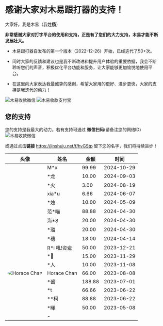 # 感谢大家对木易跟打器的支持！


大家好，我是木易（我姓**杨**）

**非常感谢大家对打字平台的使用和支持，正是有了您们的大力支持，木易才能不断发展壮大。**


* 木易跟打器自发布的第一个版本（2022-12-26）开始，已经迭代了50+次。

* 同时大家的反馈和建议也是我不断改进和提升用户体验的重要依据，我会不断聆听您们的声音，积极优化平台功能和服务，让大家能够更加愉悦地使用平台。

* 在这里向大家表达我最诚挚的感谢，希望大家用的更好、进步更快，大家的支持是我迭代的动力！


<img style="max-height:200px;" alt="木易收款微信" src="https://static.owenyang.top/typers/wechat.png">
<img style="max-height:200px;" alt="木易收款支付宝" src="https://static.owenyang.top/typers/ali.png">

## 您的支持
您的支持是我最大的动力，若有支持可通过
**微信扫码**(请备注您的网络ID)
<img style="max-height:100px;" alt="木易收款微信" src="https://static.owenyang.top/typers/donate-qr.png">

或通过点击**链接** <a href="https://jinshuju.net/f/hvGStp" target="_blank">https://jinshuju.net/f/hvGStp</a> 留下您的名字，我们将持续进步！

|头像| 姓名                            | 金额 | 时间 |
|--|---------------------------------|-----------|--------|
| |    M*x                   |   99.99       | 2024-10-29 |
| |    *龙                   |   10.00       | 2024-09-03 |
| |    *火                   |   3.00       | 2024-08-19 |
| |    xia*u                   |   6.66       | 2024-06-07 |
| |    *烛                  |   10.00       | 2024-05-09 |
| |    范*喵                    |   88.88       | 2024-04-30 |
| |    海*8                   |   20.00       | 2024-04-30 |
| |    *璐                   |   20.00       | 2024-04-30 |
| |    *穗                   |   18.00       | 2024-04-14 |
| |    R*i 吼!资瓷                     |   50.00       | 2023-12-21 |
| |    *🎈                     |   15.00       | 2023-11-29 |
| |    *人                     |   10.00       | 2023-11-08 |
|<img style="max-height:30px;border-radius:50%;" alt="Horace Chan" src="https://static.owenyang.top/typers/horacechan.jpg"> |    Horace Chan     |   66.00  |   2023-08-08   |
| |    *酱             |   188.88  |   2023-07-01   |
| |    *t             |   66.66  |   2023-06-22   |
| |    **柯           |    88.88 |   2023-06-22   |
| |    *暉            |    50.00    |   2023-05-08   |
| |    -                     |          | |